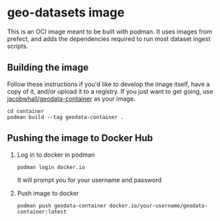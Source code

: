 # geo-datasets image

This is an OCI image meant to be built with podman.
It uses images from prefect, and adds the dependencies required to run most dataset ingest scripts.

## Building the image

Follow these instructions if you'd like to develop the image itself, have a copy of it, and/or upload it to a registry.
If you just want to get going, use [jacobwhall/geodata-container](https://hub.docker.com/repository/docker/jacobwhall/geodata-container) as your image.

```shell
cd container
podman build --tag geodata-container .
```


## Pushing the image to Docker Hub

1. Log in to docker in podman
   ```shell
   podman login docker.io
   ```
   It will prompt you for your username and password

2. Push image to docker
   ```shell
   podman push geodata-container docker.io/your-username/geodata-container:latest
   ```

